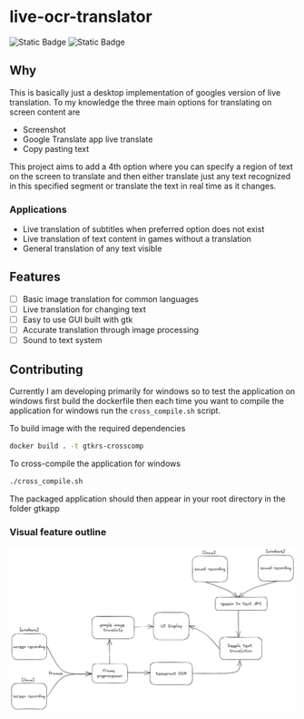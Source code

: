 # live-ocr-translator

![Static Badge](https://img.shields.io/badge/OCR-tesseract-blue)
![Static Badge](https://img.shields.io/badge/GUI-gtk-blue)

## Why

This is basically just a desktop implementation of googles version of live translation. To my knowledge the three main options for translating on screen content are

- Screenshot
- Google Translate app live translate
- Copy pasting text

This project aims to add a 4th option where you can specify a region of text on the screen to translate and then either translate just any text recognized in this specified segment or translate the text in real time as it changes.

### Applications

- Live translation of subtitles when preferred option does not exist
- Live translation of text content in games without a translation
- General translation of any text visible

## Features

- [ ] Basic image translation for common languages
- [ ] Live translation for changing text
- [ ] Easy to use GUI built with gtk
- [ ] Accurate translation through image processing
- [ ] Sound to text system

## Contributing

Currently I am developing primarily for windows so to test the application on windows first build the dockerfile then each time you want to compile the application for windows run the `cross_compile.sh` script.

To build image with the required dependencies

```bash
docker build . -t gtkrs-crosscomp
```

To cross-compile the application for windows

```bash
./cross_compile.sh
```

The packaged application should then appear in your root directory in the folder gtkapp

### Visual feature outline

![image](assets/feature_outline.png)
